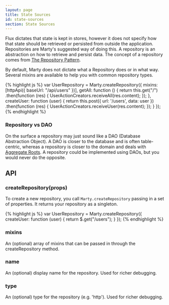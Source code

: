```yaml
---
layout: page
title: State Sources
id: state-sources
section: State Sources
---
```


Flux dictates that state is kept in stores, however it does not specify how that state should be retrieved or persisted from outside the application. Repositories are Marty's suggested way of doing this. A repository is an abstraction on how to retrieve and persist data. The concept of a repository comes from [The Repository Pattern](http://msdn.microsoft.com/en-us/library/ff649690.aspx).

By default, Marty does not dictate what a Repository does or in what way. Several mixins are available to help you with common repository types.

{% highlight js %}
var UserRepository = Marty.createRepository({
  mixins: [httpApi({ baseUrl: "/api/users" })],
  getAll: function () {
    return this.get("/")
      .then(function (res) {
        UserActionCreators.receiveAll(res.content);
      });
  },
  createUser: function (user) {
    return this.post({ url: '/users', data: user })
      .then(function (res) {
        UserActionCreators.receiveUser(res.content);
      });
  }
});
{% endhighlight %}

<h3 id="daoVsRepository">Repository vs DAO</h3>

On the surface a repository may just sound like a DAO (Database Abstraction Object). A DAO is closer to the database and is often table-centric, whereas a repository is closer to the domain and deals with [Aggregate Roots](http://stackoverflow.com/questions/1958621/whats-an-aggregate-root). A repository could be implemented using DAOs, but you would never do the opposite.

<h2 id="api">API</h2>

<h3 id="createRepository">createRepository(props)</h3>

To create a new repository, you call <code>Marty.createRepository</code> passing in a set of properties. It returns your repository as a singleton.

{% highlight js %}
var UserRepository = Marty.createRepository({
  createUser: function (user) {
    return $.get("/users");
  }
});
{% endhighlight %}

<h3 id="mixins">mixins</h3>

An (optional) array of mixins that can be passed in through the createRepository method.

<h3 id="name">name</h3>

An (optional) display name for the repository. Used for richer debugging.

<h3 id="type">type</h3>

An (optional) type for the repository (e.g. 'http'). Used for richer debugging.